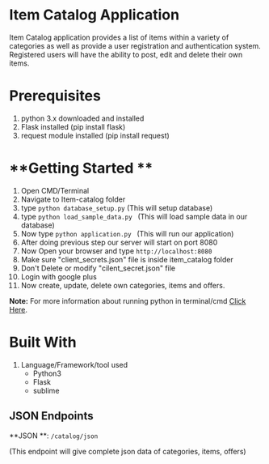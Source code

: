 # **Item Catalog Application**

Item Catalog application  provides a list of items within a variety of categories as well as provide a user registration and authentication system. Registered users will have the ability to post, edit and delete their own items.

# **Prerequisites**

1. python 3.x  downloaded and installed 
2. Flask  installed (pip install flask)
3. request module installed (pip install request)

# **Getting Started **

1. Open CMD/Terminal
2. Navigate to Item-catalog folder
3. type ` python database_setup.py ` (This will setup database)
4. type `python load_sample_data.py ` (This will load sample data in our database)
5. Now type `python application.py ` (This will run our application)
6. After doing previous step our server will start on port 8080
7. Now Open your browser and type `http://localhost:8080`
8. Make sure "client_secrets.json" file is inside item_catalog folder
9. Don't Delete or modify "cilent_secret.json" file
10. Login with google plus
11. Now create, update, delete own categories, items and offers.

**Note:** For more information about running python in terminal/cmd  [Click Here](https://en.wikibooks.org/wiki/Python_Programming/Creating_Python_Programs "How to run application using cmd/terminal").

# **Built With**

1. Language/Framework/tool used
   - Python3
   - Flask
   - sublime


## **JSON Endpoints**

**JSON **: `/catalog/json`

(This endpoint will give complete json data of categories, items, offers)

